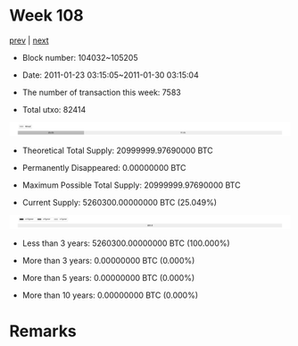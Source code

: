 # Week 108

[prev](week0107.md) | [next](week0109.md)

- Block number: 104032~105205

- Date: 2011-01-23 03:15:05~2011-01-30 03:15:04

- The number of transaction this week: 7583

- Total utxo: 82414

![](../images/mined_week0108.png)

- Theoretical Total Supply: 20999999.97690000 BTC

- Permanently Disappeared: 0.00000000 BTC

- Maximum Possible Total Supply: 20999999.97690000 BTC

- Current Supply: 5260300.00000000 BTC (25.049%)

![](../images/year_week0108.png)


- Less than 3 years: 5260300.00000000 BTC (100.000%)

- More than 3 years: 0.00000000 BTC (0.000%)

- More than 5 years: 0.00000000 BTC (0.000%)

- More than 10 years: 0.00000000 BTC (0.000%)

# Remarks

